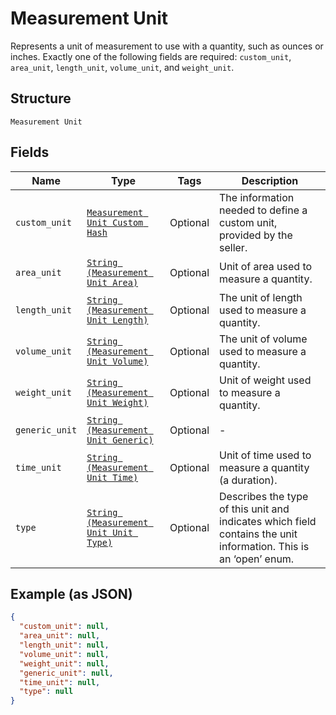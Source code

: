 
# Measurement Unit

Represents a unit of measurement to use with a quantity, such as ounces
or inches. Exactly one of the following fields are required: `custom_unit`,
`area_unit`, `length_unit`, `volume_unit`, and `weight_unit`.

## Structure

`Measurement Unit`

## Fields

| Name | Type | Tags | Description |
|  --- | --- | --- | --- |
| `custom_unit` | [`Measurement Unit Custom Hash`](../../doc/models/measurement-unit-custom.md) | Optional | The information needed to define a custom unit, provided by the seller. |
| `area_unit` | [`String (Measurement Unit Area)`](../../doc/models/measurement-unit-area.md) | Optional | Unit of area used to measure a quantity. |
| `length_unit` | [`String (Measurement Unit Length)`](../../doc/models/measurement-unit-length.md) | Optional | The unit of length used to measure a quantity. |
| `volume_unit` | [`String (Measurement Unit Volume)`](../../doc/models/measurement-unit-volume.md) | Optional | The unit of volume used to measure a quantity. |
| `weight_unit` | [`String (Measurement Unit Weight)`](../../doc/models/measurement-unit-weight.md) | Optional | Unit of weight used to measure a quantity. |
| `generic_unit` | [`String (Measurement Unit Generic)`](../../doc/models/measurement-unit-generic.md) | Optional | - |
| `time_unit` | [`String (Measurement Unit Time)`](../../doc/models/measurement-unit-time.md) | Optional | Unit of time used to measure a quantity (a duration). |
| `type` | [`String (Measurement Unit Unit Type)`](../../doc/models/measurement-unit-unit-type.md) | Optional | Describes the type of this unit and indicates which field contains the unit information. This is an ‘open’ enum. |

## Example (as JSON)

```json
{
  "custom_unit": null,
  "area_unit": null,
  "length_unit": null,
  "volume_unit": null,
  "weight_unit": null,
  "generic_unit": null,
  "time_unit": null,
  "type": null
}
```

